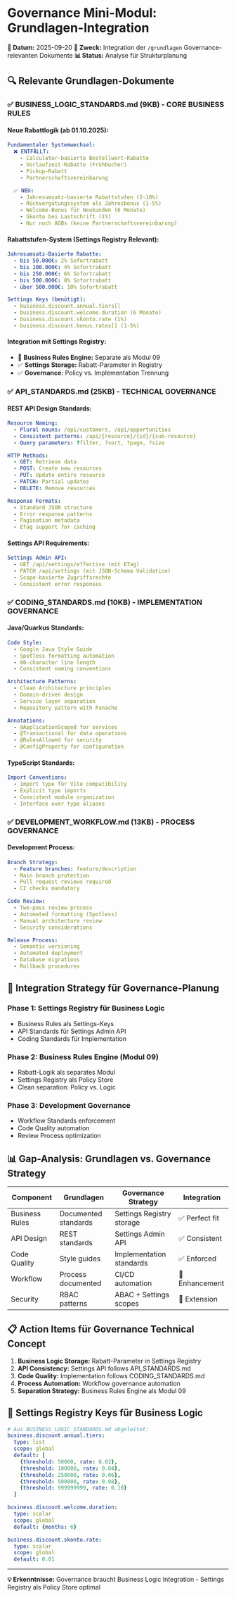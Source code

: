 # Governance Mini-Modul: Grundlagen-Integration

**📅 Datum:** 2025-09-20
**🎯 Zweck:** Integration der `/grundlagen` Governance-relevanten Dokumente
**📊 Status:** Analyse für Strukturplanung

## 🔍 Relevante Grundlagen-Dokumente

### ✅ **BUSINESS_LOGIC_STANDARDS.md (9KB) - CORE BUSINESS RULES**

#### **Neue Rabattlogik (ab 01.10.2025):**
```yaml
Fundamentaler Systemwechsel:
  ❌ ENTFÄLLT:
    - Calculator-basierte Bestellwert-Rabatte
    - Vorlaufzeit-Rabatte (Frühbucher)
    - Pickup-Rabatt
    - Partnerschaftsvereinbarung

  ✅ NEU:
    - Jahresumsatz-basierte Rabattstufen (2-10%)
    - Rückvergütungssystem als Jahresbonus (1-5%)
    - Welcome-Bonus für Neukunden (6 Monate)
    - Skonto bei Lastschrift (1%)
    - Nur noch AGBs (keine Partnerschaftsvereinbarung)
```

#### **Rabattstufen-System (Settings Registry Relevant):**
```yaml
Jahresumsatz-Basierte Rabatte:
  - bis 50.000€: 2% Sofortrabatt
  - bis 100.000€: 4% Sofortrabatt
  - bis 250.000€: 6% Sofortrabatt
  - bis 500.000€: 8% Sofortrabatt
  - über 500.000€: 10% Sofortrabatt

Settings Keys (benötigt):
  - business.discount.annual.tiers[]
  - business.discount.welcome.duration (6 Monate)
  - business.discount.skonto.rate (1%)
  - business.discount.bonus.rates[] (1-5%)
```

#### **Integration mit Settings Registry:**
- 🔄 **Business Rules Engine:** Separate als Modul 09
- ✅ **Settings Storage:** Rabatt-Parameter in Registry
- ✅ **Governance:** Policy vs. Implementation Trennung

### ✅ **API_STANDARDS.md (25KB) - TECHNICAL GOVERNANCE**

#### **REST API Design Standards:**
```yaml
Resource Naming:
  - Plural nouns: /api/customers, /api/opportunities
  - Consistent patterns: /api/{resource}/{id}/{sub-resource}
  - Query parameters: ?filter, ?sort, ?page, ?size

HTTP Methods:
  - GET: Retrieve data
  - POST: Create new resources
  - PUT: Update entire resource
  - PATCH: Partial updates
  - DELETE: Remove resources

Response Formats:
  - Standard JSON structure
  - Error response patterns
  - Pagination metadata
  - ETag support for caching
```

#### **Settings API Requirements:**
```yaml
Settings Admin API:
  - GET /api/settings/effective (mit ETag)
  - PATCH /api/settings (mit JSON-Schema Validation)
  - Scope-basierte Zugriffsrechte
  - Consistent error responses
```

### ✅ **CODING_STANDARDS.md (10KB) - IMPLEMENTATION GOVERNANCE**

#### **Java/Quarkus Standards:**
```yaml
Code Style:
  - Google Java Style Guide
  - Spotless formatting automation
  - 80-character line length
  - Consistent naming conventions

Architecture Patterns:
  - Clean Architecture principles
  - Domain-driven design
  - Service layer separation
  - Repository pattern with Panache

Annotations:
  - @ApplicationScoped for services
  - @Transactional for data operations
  - @RolesAllowed for security
  - @ConfigProperty for configuration
```

#### **TypeScript Standards:**
```yaml
Import Conventions:
  - import type für Vite compatibility
  - Explicit type imports
  - Consistent module organization
  - Interface over type aliases
```

### ✅ **DEVELOPMENT_WORKFLOW.md (13KB) - PROCESS GOVERNANCE**

#### **Development Process:**
```yaml
Branch Strategy:
  - Feature branches: feature/description
  - Main branch protection
  - Pull request reviews required
  - CI checks mandatory

Code Review:
  - Two-pass review process
  - Automated formatting (Spotless)
  - Manual architecture review
  - Security considerations

Release Process:
  - Semantic versioning
  - Automated deployment
  - Database migrations
  - Rollback procedures
```

## 🎯 Integration Strategy für Governance-Planung

### **Phase 1: Settings Registry für Business Logic**
- Business Rules als Settings-Keys
- API Standards für Settings Admin API
- Coding Standards für Implementation

### **Phase 2: Business Rules Engine (Modul 09)**
- Rabatt-Logik als separates Modul
- Settings Registry als Policy Store
- Clean separation: Policy vs. Logic

### **Phase 3: Development Governance**
- Workflow Standards enforcement
- Code Quality automation
- Review Process optimization

## 📊 Gap-Analysis: Grundlagen vs. Governance Strategy

| Component | Grundlagen | Governance Strategy | Integration |
|-----------|------------|-------------------|-------------|
| Business Rules | Documented standards | Settings Registry storage | ✅ Perfect fit |
| API Design | REST standards | Settings Admin API | ✅ Consistent |
| Code Quality | Style guides | Implementation standards | ✅ Enforced |
| Workflow | Process documented | CI/CD automation | 🔄 Enhancement |
| Security | RBAC patterns | ABAC + Settings scopes | 🔄 Extension |

## 📋 Action Items für Governance Technical Concept

1. **Business Logic Storage:** Rabatt-Parameter in Settings Registry
2. **API Consistency:** Settings API follows API_STANDARDS.md
3. **Code Quality:** Implementation follows CODING_STANDARDS.md
4. **Process Automation:** Workflow governance automation
5. **Separation Strategy:** Business Rules Engine als Modul 09

## 🎯 Settings Registry Keys für Business Logic

```yaml
# Aus BUSINESS_LOGIC_STANDARDS.md abgeleitet:
business.discount.annual.tiers:
  type: list
  scope: global
  default: [
    {threshold: 50000, rate: 0.02},
    {threshold: 100000, rate: 0.04},
    {threshold: 250000, rate: 0.06},
    {threshold: 500000, rate: 0.08},
    {threshold: 999999999, rate: 0.10}
  ]

business.discount.welcome.duration:
  type: scalar
  scope: global
  default: {months: 6}

business.discount.skonto.rate:
  type: scalar
  scope: global
  default: 0.01
```

---

**💡 Erkenntnisse:** Governance braucht Business Logic Integration - Settings Registry als Policy Store optimal
